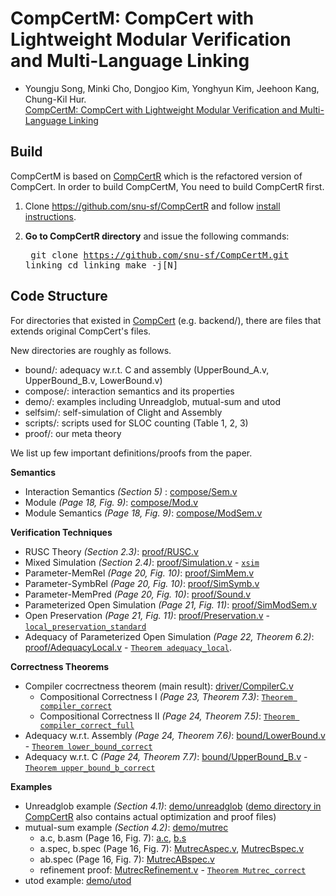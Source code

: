 # CompCertM: CompCert with Lightweight Modular Verification and Multi-Language Linking
- Youngju Song, Minki Cho, Dongjoo Kim, Yonghyun Kim, Jeehoon Kang, Chung-Kil Hur.  
[CompCertM: CompCert with Lightweight Modular Verification and Multi-Language Linking](https://sf.snu.ac.kr/compcertm/)

## Build
CompCertM is based on [CompCertR](https://github.com/snu-sf/CompCertR) which is the refactored version of CompCert. In order to build CompCertM, You need to build CompCertR first.
1) Clone https://github.com/snu-sf/CompCertR and follow [install instructions](https://github.com/snu-sf/CompCertR#installation-instructions).  

2) **Go to CompCertR directory** and issue the following commands: <pre>
git clone https://github.com/snu-sf/CompCertM.git linking
cd linking
make -j[N]</pre>

## Code Structure

For directories that existed in [CompCert](https://github.com/AbsInt/CompCert) (e.g. backend/), there are files that extends original CompCert's files.

New directories are roughly as follows.

- bound/: adequacy w.r.t. C and assembly (UpperBound_A.v, UpperBound_B.v, LowerBound.v)  
- compose/: interaction semantics and its properties  
- demo/: examples including Unreadglob, mutual-sum and utod
- selfsim/: self-simulation of Clight and Assembly  
- scripts/: scripts used for SLOC counting (Table 1, 2, 3)  
- proof/: our meta theory


We list up few important definitions/proofs from the paper.

**Semantics**  
- Interaction Semantics _(Section 5)_ : [compose/Sem.v](compose/Sem.v)  
- Module _(Page 18, Fig. 9)_: [compose/Mod.v](compose/Mod.v)  
- Module Semantics _(Page 18, Fig. 9)_: [compose/ModSem.v](compose/ModSem.v#L140)  

**Verification Techniques**  
- RUSC Theory _(Section 2.3)_: [proof/RUSC.v](proof/RUSC.v)  
- Mixed Simulation _(Section 2.4)_: [proof/Simulation.v](proof/Simulation.v) - [`xsim`](proof/Simulation.v#L486)  
- Parameter-MemRel _(Page 20, Fig. 10)_: [proof/SimMem.v](proof/SimMem.v)  
- Parameter-SymbRel _(Page 20, Fig. 10)_: [proof/SimSymb.v](proof/SimSymb.v)  
- Parameter-MemPred _(Page 20, Fig. 10)_: [proof/Sound.v](proof/Sound.v)  
- Parameterized Open Simulation _(Page 21, Fig. 11)_: [proof/SimModSem.v](proof/SimModSem.v)  
- Open Preservation _(Page 21, Fig. 11)_: [proof/Preservation.v](proof/Preservation.v) - [`local_preservation_standard`](proof/Preservation.v#L177)  
- Adequacy of Parameterized Open Simulation _(Page 22, Theorem 6.2)_: [proof/AdequacyLocal.v](proof/AdequacyLocal.v) - [`Theorem adequacy_local`](proof/AdequacyLocal.v#729).  

**Correctness Theorems**  
- Compiler cocrrectness theorem (main result): [driver/CompilerC.v](driver/CompilerC.v)
  + Compositional Correctness I _(Page 23, Theorem 7.3)_: [`Theorem compiler_correct`](driver/CompilerC.v#L691)
  + Compositional Correctness II _(Page 24, Theorem 7.5)_: [`Theorem compiler_correct_full`](driver/CompilerC.v#L712)  
- Adequacy w.r.t. Assembly _(Page 24, Theorem 7.6)_: [bound/LowerBound.v](bound/LowerBound.v) - [`Theorem lower_bound_correct`](bound/LowerBound.v#L2398)
- Adequacy w.r.t. C _(Page 24, Theorem 7.7)_: [bound/UpperBound_B.v](bound/UpperBound_B.v) - [`Theorem upper_bound_b_correct`](bound/UpperBound_B.v#L1360)  

**Examples**  
- Unreadglob example _(Section 4.1)_: [demo/unreadglob](demo/unreadglob) ([demo directory in CompCertR](https://github.com/snu-sf/CompCertR/tree/v3.5_adapt/demo) also contains actual optimization and proof files)  
- mutual-sum example _(Section 4.2)_: [demo/mutrec](demo/mutrec)
  + a.c, b.asm (Page 16, Fig. 7): [a.c](mutrec/a.c), [b.s](mutrec/b.s)
  + a.spec, b.spec (Page 16, Fig. 7): [MutrecAspec.v](MutrecAspec.v), [MutrecBspec.v](MutrecBspec.v)
  + ab.spec (Page 16, Fig. 7): [MutrecABspec.v](demo/mutrec/MutrecABspec.v)
  + refinement proof: [MutrecRefinement.v](demo/mutrec/MutrecRefinement.v) - [`Theorem Mutrec_correct`](demo/mutrec/MutrecRefinement.v#L144)
- utod example: [demo/utod](demo/utod)  
